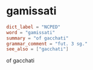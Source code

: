 # gamissati

``` toml
dict_label = "NCPED"
word = "gamissati"
summary = "of gacchati"
grammar_comment = "fut. 3 sg."
see_also = ["gacchati"]
```

of gacchati

